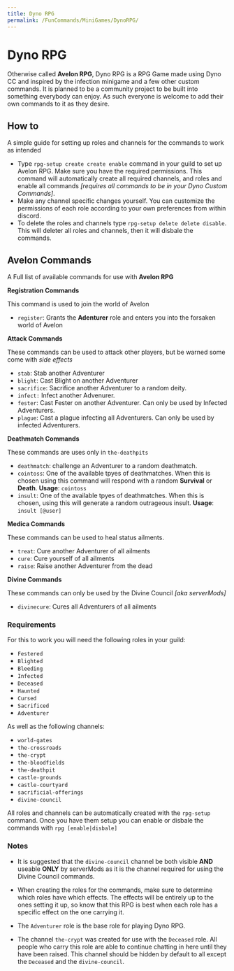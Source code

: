 ```yaml
---
title: Dyno RPG
permalink: /FunCommands/MiniGames/DynoRPG/
---
```


# Dyno RPG
Otherwise called **Avelon RPG**, Dyno RPG is a RPG Game made using Dyno CC and inspired by the infection minigame and a few other custom commands. It is planned to be a community project to be built into something everybody can enjoy. As such everyone is welcome to add their own commands to it as they desire.


## How to
A simple guide for setting up roles and channels for the commands to work as intended

 - Type `rpg-setup create create enable` command in your guild to set up Avelon RPG. Make sure you have the required permissions. This command will automatically create all required channels, and roles and enable all commands *[requires all commands to be in your Dyno Custom Commands]*.
 - Make any channel specific changes yourself. You can customize the permissions of each role according to your own preferences from within discord.
 - To delete the roles and channels type `rpg-setup delete delete disable`. This will deleter all roles and channels, then it will disbale the commands.



## Avelon Commands
A Full list of available commands for use with **Avelon RPG**

**Registration Commands**

This command is used to join the world of Avelon

 - `register`: Grants the **Adenturer** role and enters you into the forsaken world of Avelon

**Attack Commands**

These commands can be used to attack other players, but be warned some come with *side effects*

 - `stab`: Stab another Adventurer 
 - `blight`: Cast Blight on another Adventurer
 - `sacrifice`: Sacrifice another Adventurer to a random deity.
 - `infect:` Infect another Advenurer.
 - `fester`: Cast Fester on another Adventurer. Can only be used by Infected Adventurers.
 - `plague`: Cast a plague infecting all Adventurers. Can only be used by infected Adventurers.

**Deathmatch Commands**

These commands are uses only in `the-deathpits`

 - `deathmatch`: challenge an Adventurer to a random deathmatch.
 - `cointoss`: One of the available tpyes of deathmatches. When this is chosen using this command will respond with a random **__Survival__** or **__Death__**. **Usage**: `cointoss`
 - `insult`: One of the available tpyes of deathmatches. When this is chosen, using this will generate a random outrageous insult. **Usage**: `insult [@user]`


**Medica Commands**

These commands can be used to heal status ailments.

 - `treat`: Cure another Adventurer of all ailments
 - `cure`: Cure yourself of all ailments
 - `raise`: Raise another Adventurer from the dead

**Divine Commands**

These commands can only be used by the Divine Council *[aka serverMods]*

 - `divinecure`: Cures all Adventurers of all ailments


### Requirements
For this to work you will need the following roles in your guild:

- `Festered`
- `Blighted`
- `Bleeding`
- `Infected`
- `Deceased`
- `Haunted`
- `Cursed`
- `Sacrificed`
- `Adventurer`

As well as the following channels:


- `world-gates`
- `the-crossroads`
- `the-crypt`
- `the-bloodfields`
- `the-deathpit`
- `castle-grounds`
- `castle-courtyard`
- `sacrificial-offerings`
- `divine-council`

All roles and channels can be automatically created with the `rpg-setup` command.
Once you have them setup you can enable or disbale the commands with `rpg [enable|disbale]`

### Notes

- It is suggested that the `divine-council` channel be both visible **AND** useable **ONLY** by serverMods as it is the channel required for using the Divine Council commands.

- When creating the roles for the commands, make sure to determine which roles have which effects. The effects will be entirely up to the ones setting it up, so know that this RPG is best when each role has a specific effect on the one carrying it.

- The `Adventurer` role is the base role for playing Dyno RPG.

- The channel `the-crypt` was created for use with the `Deceased` role. All people who carry this role are able to continue chatting in here until they have been raised. This channel should be hidden by default to all except the `Deceased` and the `divine-council`.

